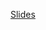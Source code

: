 [Slides](https://docs.google.com/presentation/d/1a38zBzK-RcsS3Got-O0BDgjZ3Q8uNmrVhC_ctIMspiQ/edit?usp=sharing)

